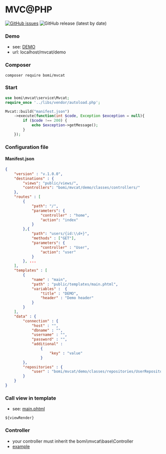 # MVC@PHP

[![GitHub issues](https://img.shields.io/github/issues/devmboehm/mvcat)](https://github.com/devmboehm/mvcat/issues)
![GitHub release (latest by date)](https://img.shields.io/github/v/release/devmboehm/mvcat)

### Demo 
- see: [DEMO](https://github.com/devmboehm/mvcat/tree/master/demo)
- url: localhost/mvcat/demo

### Composer
```composer require bomi/mvcat```

### Start
```php
use bomi\mvcat\service\Mvcat;
require_once '../libs/vendor/autoload.php';

Mvcat::build("manifest.json") 
	->execute(function(int $code, Exception $exception = null){
		if ($code !== 200) {
			echo $exception->getMessage();
		}
	});
```

### Configuration file 
#### Manifest.json
```json
{
	"version" : "v.1.0.0",
	"destinations" : {
		"views": "public/views/",
		"controllers": "bomi/mvcat/demo/classes/controllers/"
	},
	"routes" : [
		{
			"path": "/",
			"parameters": {
				"controller" : "home",
				"action": "index"
			}
		},{
			"path": "users/{id:\\d+}",
			"methods" : ["GET"],
			"parameters": {
				"controller" : "User",
				"action": "user"
			}
		}, ...
	],
	"templates" : [
		{
			"name" : "main",
			"path" : "public/templates/main.phtml",
			"variables" :  {
				"title" : "DEMO",
				"header" : "Demo header"
			}
		}
	],
	"data" : {
		"connection" : {
			"host" : "",
			"dbname" : "",
			"username" : "",
			"password" : "",
			"additional" : 
				{
					"key" : "value"
				}
		},
		"repositories" : {
			"user" : "bomi/mvcat/demo/classes/repositories/UserRepository"
		}		
	}
}
```
### Call view in template
- see: [main.phtml](https://github.com/devmboehm/mvcat/blob/master/demo/public/templates/main.phtml)
```
${viewRender}
```

### Controller
- your controller must inherit the bomi\mvcat\base\Controller
- [example](https://github.com/devmboehm/mvcat/blob/master/demo/classes/controllers/User.php)

